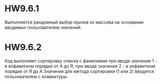 # HW9.6.1
Выполняется рандомный выбор призов из массива на основании вводимых пользователем значений.

# HW9.6.2
Код выполняет сортировку списка с фамилиями при вводе значения 1 - в алфавитном порядке от А до Я, при вводе значения 2 - в алфавитном порядке от Я до А
Значения для метода сортировки (1 или 2) вводятся пользователем с клавиатуры.
